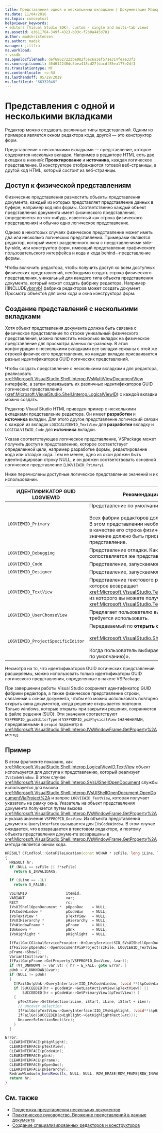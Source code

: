 ```yaml
---
title: Представления одной и несколькими вкладками | Документация Майкрософт
ms.date: 11/04/2016
ms.topic: conceptual
helpviewer_keywords:
- editors [Visual Studio SDK], custom - single and multi-tab views
ms.assetid: e3611704-349f-4323-b03c-f2b0a445d781
author: madskristensen
ms.author: madsk
manager: jillfra
ms.workload:
- vssdk
ms.openlocfilehash: def68627223ba082f5ec6a3ef571e314feae33f3
ms.sourcegitcommit: 40d612240dc5bea418cd27fdacdf85ea177e2df3
ms.translationtype: MT
ms.contentlocale: ru-RU
ms.lasthandoff: 05/29/2019
ms.locfileid: "66332046"
---
```

# <a name="single-and-multi-tab-views"></a>Представления с одной и несколькими вкладками
Редактор можно создавать различные типы представлений. Одним из примеров является окном редактора кода, другой — это конструктор форм.

 Представление с несколькими вкладками — представление, которое содержится несколько вкладок. Например в редакторе HTML есть две вкладки в нижней: **Проектирование** и **источника**, каждая логическое представление. В конструкторе отображаются готовой веб-страницы, а другой код HTML, который состоит из веб-страницы.

## <a name="accessing-physical-views"></a>Доступ к физической представлениям
 Физические представления разместить объекты представления документа, каждый из которых представляет представление данных в буфере, например код или формы. Соответственно каждый объект представления документа имеет физического представления, (определяется по что-нибудь, известный как строка физического представления) и обычно одно логическое представление.

 Однако в некоторых случаях физическое представление может иметь два или несколько логических представлений. Примерами являются редактор, который имеет разделенного окна с представлениями side-by-side, или конструктор форм, имеющий представление графического пользовательского интерфейса и кода и кода behind--представление формы.

 Чтобы включить редактора, чтобы получить доступ ко всем доступных физических представлений, необходимо создать строка физического представления, уникальный для каждого типа объекта представления документа, который может создать фабрику редактора. Например [!INCLUDE[vbprvb](../code-quality/includes/vbprvb_md.md)] фабрика редакторов может создать документ Просмотр объектов для окна кода и окна конструктора форм.

## <a name="creating-multi-tabbed-views"></a>Создание представлений с несколькими вкладками
 Хотя объект представления документа должна быть связана с физическое представление по строке уникальный физического представления, можно поместить несколько вкладок на физическое представление для просмотра данных по-разному. В этой конфигурации с несколькими вкладками все вкладки связаны с этой же строкой физического представления, но каждая вкладка присваивается разных идентификаторов GUID логических представлений.

 Чтобы создать представление с несколькими вкладками для редактора, реализовать <xref:Microsoft.VisualStudio.Shell.Interop.IVsMultiViewDocumentView> интерфейс, а затем привязывать их различных идентификаторов GUID логических представлений (<xref:Microsoft.VisualStudio.Shell.Interop.LogicalViewID>) с каждой вкладки можно создать.

 Редактор Visual Studio HTML приведен пример с несколькими вкладками представление редактора. Он имеет **разработки** и **источника** вкладки. Для этого другое представление логический связан с каждой из вкладок `LOGICALVIEWID_TextView` для **разработки** вкладку и `LOGICALVIEWID_Code` для **источника** вкладки.

 Указав соответствующее логическое представление, VSPackage может получить доступ к представлению, которое соответствует определенной цели, например разработке формы, редактирование кода или отладке кода. Тем не менее, одно из окон должен быть идентифицирован строку NULL, и он должен соответствовать основной логическое представление (`LOGVIEWID_Primary`).

 Ниже перечислены доступные логическое представление значений и их использовании.

|ИДЕНТИФИКАТОР GUID LOGVIEWID|Рекомендации по использованию|
|--------------------|---------------------|
|`LOGVIEWID_Primary`|Представление по умолчанию источник фабрики редактора.<br /><br /> Всех фабрик редакторов должен поддерживать это значение. В этом представлении необходимо использовать строку NULL в качестве его строка физического представления. Это значение должно быть присвоено хотя бы одно логическое представление.|
|`LOGVIEWID_Debugging`|Представление отладки. Как правило `LOGVIEWID_Debugging` сопоставляется же представление, что `LOGVIEWID_Code`.|
|`LOGVIEWID_Code`|Представление, запускаемого по **Просмотр кода** команды.|
|`LOGVIEWID_Designer`|Представление, запускаемого по **форма просмотра** команды.|
|`LOGVIEWID_TextView`|Представление текстового редактора. Это представление, которое возвращает <xref:Microsoft.VisualStudio.TextManager.Interop.IVsCodeWindow>, из которого вы можете получить доступ к <xref:Microsoft.VisualStudio.TextManager.Interop.IVsTextView>.|
|`LOGVIEWID_UserChooseView`|Предлагает пользователю выбрать представление, которое требуется использовать.|
|`LOGVIEWID_ProjectSpecificEditor`|Передаваемый по **открыть с помощью** диалоговое окно<br /><br /> <xref:Microsoft.VisualStudio.Shell.Interop.IVsProject.OpenItem%2A><br /><br /> Когда пользователь выбирает элемент "(редактор проектов по умолчанию)».|

 Несмотря на то, что идентификаторов GUID логических представлений расширяемы, можно использовать только идентификаторы GUID логического представления, определенные в пакете VSPackage.

 При завершении работы Visual Studio сохраняет идентификатор GUID фабрики редактора, а также физическое представление строки, связанный с окном документа, чтобы его можно использовать повторно открыть окна документов, когда решение открывается повторно. Только windows, которые открыты при закрытии решения, сохраняются в файле решения (SUO). Эти значения соответствуют `VSFPROPID_guidEditorType` и `VSFPROPID_pszPhysicalView` значениями, передаваемыми в `propid` параметр в <xref:Microsoft.VisualStudio.Shell.Interop.IVsWindowFrame.GetProperty%2A> метод.

## <a name="example"></a>Пример
 В этом фрагменте показано, как <xref:Microsoft.VisualStudio.Shell.Interop.LogicalViewID.TextView> объект используется для доступа к представлению, который реализует `IVsCodeWindow`. В этом случае <xref:Microsoft.VisualStudio.Shell.Interop.SVsUIShellOpenDocument> службы используется для вызова <xref:Microsoft.VisualStudio.Shell.Interop.IVsUIShellOpenDocument.OpenDocumentViaProject%2A> и запрос `LOGVIEWID_TextView`, которая получает указатель на рамку окна. Указатель на объект представления документа получается путем вызова <xref:Microsoft.VisualStudio.Shell.Interop.IVsWindowFrame.GetProperty%2A> и указав значение `VSFPROPID_DocView`. Из объекта представления документа `QueryInterface` вызывается для `IVsCodeWindow`. В этом случае ожидается, что возвращается в текстовом редакторе, и поэтому объекта представления документа возвращены в <xref:Microsoft.VisualStudio.Shell.Interop.IVsWindowFrame.GetProperty%2A> метода является окном кода.

```cpp
HRESULT CFindTool::GotoFileLocation(const WCHAR * szFile, long iLine, long iStart, long iLen)
{
  HRESULT hr;
  if (NULL == szFile || !*szFile)
    return E_INVALIDARG;

  if (iLine == -1L)
    return S_FALSE;

  VSITEMID                  itemid;
  VARIANT                   var;
  RECT                      rc;
  IVsUIShellOpenDocument *  pOpenDoc    = NULL;
  IVsCodeWindow *           pCodeWin    = NULL;
  IVsTextView *             pTextView   = NULL;
  IVsUIHierarchy *          pHierarchy  = NULL;
  IVsWindowFrame *          pFrame      = NULL;
  IUnknown *                pUnk        = NULL;
  IVsHighlight *            pHighlight  = NULL;

  IfFailGo(CGlobalServiceProvider::HrQueryService(SID_SVsUIShellOpenDocument, IID_IVsUIShellOpenDocument, (void **)&pOpenDoc));
  IfFailGo(pOpenDoc->OpenDocumentViaProject(szFile, LOGVIEWID_TextView, NULL, &pHierarchy, &itemid, &pFrame));
  pFrame->Show();
  VariantInit(&var);
  IfFailGo(pFrame->GetProperty(VSFPROPID_DocView, &var));
  if (VT_UNKNOWN != var.vt) { hr = E_FAIL; goto Error; }
  pUnk = V_UNKNOWN(&var);
  if (NULL != pUnk)
  {
    IfFailGo(pUnk->QueryInterface(IID_IVsCodeWindow, (void **)&pCodeWin));
    if (SUCCEEDED(hr = pCodeWin->GetLastActiveView(&pTextView)) ||
        SUCCEEDED(hr = pCodeWin->GetPrimaryView(&pTextView)) )
    {
      pTextView->SetSelection(iLine, iStart, iLine, iStart + iLen);
      // uncover selection
      IfFailGo(pTextView->QueryInterface(IID_IVsHighlight, (void**)&pHighlight));
      IfFailGo(SUCCEEDED(pHighlight->GetHighlightRect(&rc)));
      UncoverSelectionRect(&rc);
    }
  }

Error:
  CLEARINTERFACE(pHighlight);
  CLEARINTERFACE(pTextView);
  CLEARINTERFACE(pCodeWin);
  CLEARINTERFACE(pUnk);
  CLEARINTERFACE(pFrame);
  CLEARINTERFACE(pOpenDoc);
  CLEARINTERFACE(pHierarchy);
  RedrawWindow(m_hwndResults, NULL, NULL, RDW_ERASE|RDW_FRAME|RDW_INVALIDATE|RDW_ALLCHILDREN);
  return hr;
}
```

## <a name="see-also"></a>См. также
- [Поддержка представления нескольких документов](../extensibility/supporting-multiple-document-views.md)
- [Практическое руководство. Вложение представлений в данные документа](../extensibility/how-to-attach-views-to-document-data.md)
- [Создание специализированных редакторов и конструкторов](../extensibility/creating-custom-editors-and-designers.md)